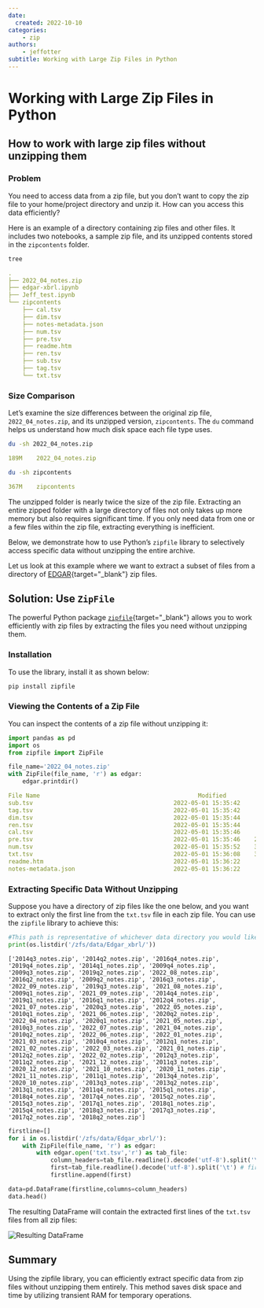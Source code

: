 ```yaml
---
date:
  created: 2022-10-10
categories:
    - zip
authors:
    - jeffotter
subtitle: Working with Large Zip Files in Python
---
```


# Working with Large Zip Files in Python

## How to work with large zip files **without** unzipping them

### Problem
You need to access data from a zip file, but you don’t want to copy the zip file to your home/project directory and unzip it. How can you access this data efficiently?

Here is an example of a directory containing zip files and other files. It includes two notebooks, a sample zip file, and its unzipped contents stored in the `zipcontents` folder.

```bash title="Terminal Command"
tree
```

```{.yaml .no-copy title="Terminal Output"}
.
├── 2022_04_notes.zip
├── edgar-xbrl.ipynb
├── Jeff_test.ipynb
└── zipcontents
    ├── cal.tsv
    ├── dim.tsv
    ├── notes-metadata.json
    ├── num.tsv
    ├── pre.tsv
    ├── readme.htm
    ├── ren.tsv
    ├── sub.tsv
    ├── tag.tsv
    └── txt.tsv
```

### Size Comparison
Let’s examine the size differences between the original zip file, `2022_04_notes.zip`, and its unzipped version, `zipcontents`. The `du` command helps us understand how much disk space each file type uses.


```bash title="Terminal Command"
du -sh 2022_04_notes.zip
```

```{.yaml .no-copy title="Terminal Output"}
189M    2022_04_notes.zip
```

```bash title="Terminal Command"
du -sh zipcontents
```

```{.yaml .no-copy title="Terminal Output"}
367M    zipcontents
```

The unzipped folder is nearly twice the size of the zip file. Extracting an entire zipped folder with a large directory of files not only takes up more memory but also requires significant time. If you only need data from one or a few files within the zip file, extracting everything is inefficient.

Below, we demonstrate how to use Python’s `zipfile` library to selectively access specific data without unzipping the entire archive. 

Let us look at this example where we want to extract a subset of files from a directory of [EDGAR](https://www.sec.gov/dera/data/financial-statement-data-sets.html){target="_blank"} zip files.
 
## Solution: Use `ZipFile`

The powerful Python package [`zipfile`](https://docs.python.org/3/library/zipfile.html){target="_blank"} allows you to work efficiently with zip files by extracting the files you need without unzipping them.

### Installation
To use the library, install it as shown below:
``` bash title="Terminal Command"
pip install zipfile
```

### Viewing the Contents of a Zip File
You can inspect the contents of a zip file without unzipping it:

```python title="Python Code"
import pandas as pd
import os
from zipfile import ZipFile

file_name='2022_04_notes.zip'
with ZipFile(file_name, 'r') as edgar:
    edgar.printdir()
```

```{.yaml .no-copy title="Output"}
File Name                                             Modified             Size
sub.tsv                                        2022-05-01 15:35:42      2177048
tag.tsv                                        2022-05-01 15:35:42     59022625
dim.tsv                                        2022-05-01 15:35:44     25304351
ren.tsv                                        2022-05-01 15:35:44     33408100
cal.tsv                                        2022-05-01 15:35:46     27885932
pre.tsv                                        2022-05-01 15:35:46    204826805
num.tsv                                        2022-05-01 15:35:52    325109088
txt.tsv                                        2022-05-01 15:36:08    325066949
readme.htm                                     2022-05-01 15:36:22       267323
notes-metadata.json                            2022-05-01 15:36:22        67978
```

### Extracting Specific Data Without Unzipping
Suppose you have a directory of zip files like the one below, and you want to extract only the first line from the `txt.tsv` file in each zip file. You can use the `zipfile` library to achieve this:

```python title="Python Code"
#This path is representative of whichever data directory you would like to read from
print(os.listdir('/zfs/data/Edgar_xbrl/'))
```

```{ .yaml .no-copy title="Output"}
['2014q3_notes.zip', '2014q2_notes.zip', '2016q4_notes.zip', '2019q4_notes.zip', '2014q1_notes.zip', '2009q4_notes.zip', '2009q3_notes.zip', '2019q2_notes.zip', '2022_08_notes.zip', '2016q2_notes.zip', '2009q2_notes.zip', '2016q3_notes.zip', '2022_09_notes.zip', '2019q3_notes.zip', '2021_08_notes.zip', '2009q1_notes.zip', '2021_09_notes.zip', '2014q4_notes.zip', '2019q1_notes.zip', '2016q1_notes.zip', '2012q4_notes.zip', '2021_07_notes.zip', '2020q3_notes.zip', '2022_05_notes.zip', '2010q1_notes.zip', '2021_06_notes.zip', '2020q2_notes.zip', '2022_04_notes.zip', '2020q1_notes.zip', '2021_05_notes.zip', '2010q3_notes.zip', '2022_07_notes.zip', '2021_04_notes.zip', '2010q2_notes.zip', '2022_06_notes.zip', '2022_01_notes.zip', '2021_03_notes.zip', '2010q4_notes.zip', '2012q1_notes.zip', '2021_02_notes.zip', '2022_03_notes.zip', '2021_01_notes.zip', '2012q2_notes.zip', '2022_02_notes.zip', '2012q3_notes.zip', '2011q2_notes.zip', '2021_12_notes.zip', '2011q3_notes.zip', '2020_12_notes.zip', '2021_10_notes.zip', '2020_11_notes.zip', '2021_11_notes.zip', '2011q1_notes.zip', '2013q4_notes.zip', '2020_10_notes.zip', '2013q3_notes.zip', '2013q2_notes.zip', '2013q1_notes.zip', '2011q4_notes.zip', '2015q1_notes.zip', '2018q4_notes.zip', '2017q4_notes.zip', '2015q2_notes.zip', '2015q3_notes.zip', '2017q1_notes.zip', '2018q1_notes.zip', '2015q4_notes.zip', '2018q3_notes.zip', '2017q3_notes.zip', '2017q2_notes.zip', '2018q2_notes.zip']
```

```python title="Python Code"
firstline=[]
for i in os.listdir('/zfs/data/Edgar_xbrl/'):
    with ZipFile(file_name, 'r') as edgar:
        with edgar.open('txt.tsv','r') as tab_file:
            column_headers=tab_file.readline().decode('utf-8').split('\t') # column names
            first=tab_file.readline().decode('utf-8').split('\t') # first row
            firstline.append(first)

data=pd.DataFrame(firstline,columns=column_headers)
data.head()
```

The resulting DataFrame will contain the extracted first lines of the `txt.tsv` files from all zip files:

![Resulting DataFrame](/assets/images/Finalzip.jpg)

## Summary
Using the zipfile library, you can efficiently extract specific data from zip files without unzipping them entirely. This method saves disk space and time by utilizing transient RAM for temporary operations.
